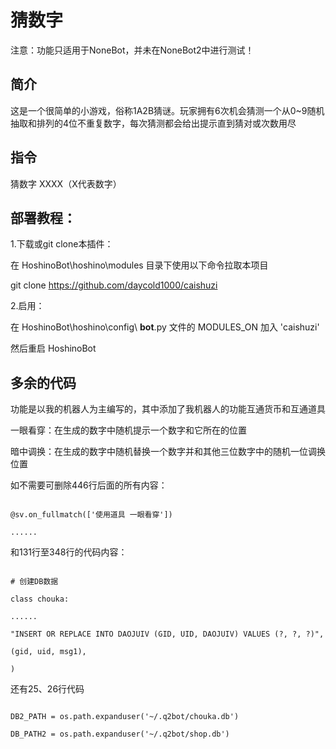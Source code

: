 # 猜数字
注意：功能只适用于NoneBot，并未在NoneBot2中进行测试！

## 简介
这是一个很简单的小游戏，俗称1A2B猜谜。玩家拥有6次机会猜测一个从0~9随机抽取和排列的4位不重复数字，每次猜测都会给出提示直到猜对或次数用尽

## 指令
猜数字
XXXX（X代表数字）

## 部署教程：
1.下载或git clone本插件：

在 HoshinoBot\hoshino\modules 目录下使用以下命令拉取本项目

git clone https://github.com/daycold1000/caishuzi

2.启用：

在 HoshinoBot\hoshino\config\ **bot**.py 文件的 MODULES_ON 加入 'caishuzi'

然后重启 HoshinoBot

## 多余的代码
功能是以我的机器人为主编写的，其中添加了我机器人的功能互通货币和互通道具

一眼看穿：在生成的数字中随机提示一个数字和它所在的位置

暗中调换：在生成的数字中随机替换一个数字并和其他三位数字中的随机一位调换位置



如不需要可删除446行后面的所有内容：

```

@sv.on_fullmatch(['使用道具 一眼看穿'])

......

```


和131行至348行的代码内容：

```

# 创建DB数据

class chouka:

......

"INSERT OR REPLACE INTO DAOJUIV (GID, UID, DAOJUIV) VALUES (?, ?, ?)",

(gid, uid, msg1),

)

```


还有25、26行代码

```

DB2_PATH = os.path.expanduser('~/.q2bot/chouka.db')

DB_PATH2 = os.path.expanduser('~/.q2bot/shop.db')

```

